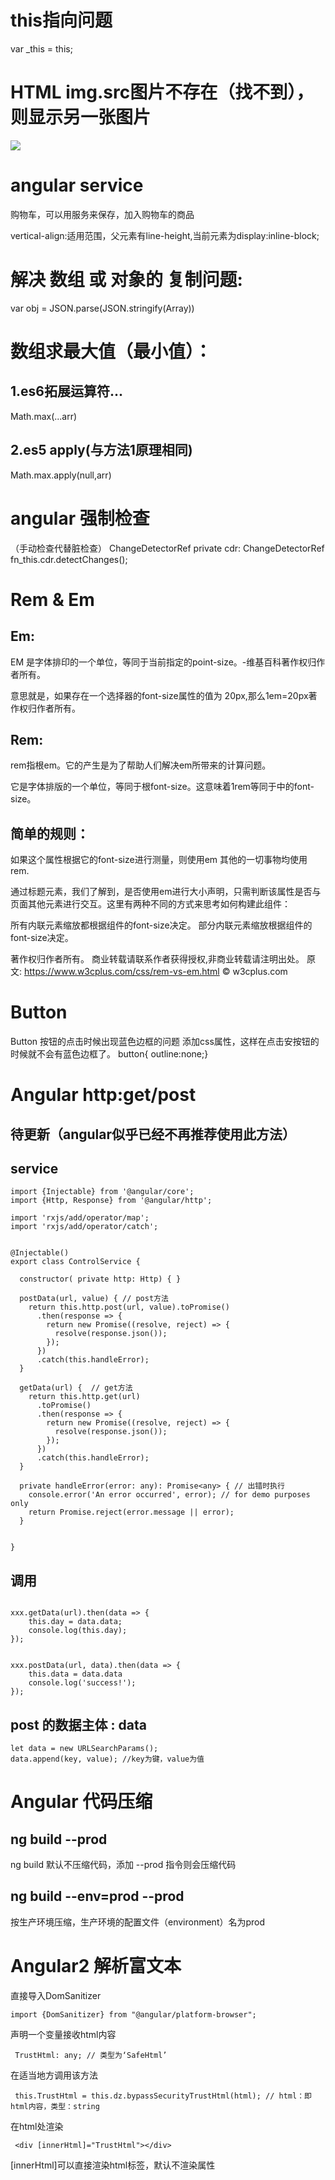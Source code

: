 
# this指向问题
var _this = this;


# HTML img.src图片不存在（找不到），则显示另一张图片
<img src="/images/0001.jpg" onerror="this.src='/images/nopicture.gif'"/>  

# angular service
购物车，可以用服务来保存，加入购物车的商品

vertical-align:适用范围，父元素有line-height,当前元素为display:inline-block;



# 解决 数组 或 对象的 复制问题:
var obj = JSON.parse(JSON.stringify(Array)) 



# 数组求最大值（最小值）：

## 1.es6拓展运算符...
Math.max(...arr)

## 2.es5 apply(与方法1原理相同)
Math.max.apply(null,arr)


# angular 强制检查
（手动检查代替脏检查）
ChangeDetectorRef
private cdr: ChangeDetectorRef
fn_this.cdr.detectChanges();





# Rem & Em

## Em:

EM 是字体排印的一个单位，等同于当前指定的point-size。-维基百科著作权归作者所有。

意思就是，如果存在一个选择器的font-size属性的值为 20px,那么1em=20px著作权归作者所有。


## Rem:

rem指根em。它的产生是为了帮助人们解决em所带来的计算问题。

它是字体排版的一个单位，等同于根font-size。这意味着1rem等同于<html>中的font-size。

## 简单的规则：

如果这个属性根据它的font-size进行测量，则使用em
其他的一切事物均使用rem.


通过标题元素，我们了解到，是否使用em进行大小声明，只需判断该属性是否与页面其他元素进行交互。这里有两种不同的方式来思考如何构建此组件：

所有内联元素缩放都根据组件的font-size决定。
部分内联元素缩放根据组件的font-size决定。


著作权归作者所有。
商业转载请联系作者获得授权,非商业转载请注明出处。
原文: https://www.w3cplus.com/css/rem-vs-em.html © w3cplus.com


# Button
Button 按钮的点击时候出现蓝色边框的问题
添加css属性，这样在点击安按钮的时候就不会有蓝色边框了。
button{	outline:none;}



# Angular http:get/post 
## 待更新（angular似乎已经不再推荐使用此方法）
## service
```
import {Injectable} from '@angular/core';
import {Http, Response} from '@angular/http';

import 'rxjs/add/operator/map';
import 'rxjs/add/operator/catch';


@Injectable()
export class ControlService {

  constructor( private http: Http) { }

  postData(url, value) { // post方法
    return this.http.post(url, value).toPromise()
      .then(response => {
        return new Promise((resolve, reject) => {
          resolve(response.json());
        });
      })
      .catch(this.handleError);
  }

  getData(url) {  // get方法
    return this.http.get(url)
      .toPromise()
      .then(response => {
        return new Promise((resolve, reject) => {
          resolve(response.json());
        });
      })
      .catch(this.handleError);
  }

  private handleError(error: any): Promise<any> { // 出错时执行
    console.error('An error occurred', error); // for demo purposes only
    return Promise.reject(error.message || error);
  }


}

```
## 调用
```

xxx.getData(url).then(data => {
	this.day = data.data;
	console.log(this.day);
});


xxx.postData(url, data).then(data => {
	this.data = data.data
	console.log('success!');
});
```

## post 的数据主体 : data

```
let data = new URLSearchParams();
data.append(key, value); //key为键，value为值
```


# Angular 代码压缩
## ng build --prod
ng build 默认不压缩代码，添加 --prod 指令则会压缩代码


## ng build --env=prod --prod
按生产环境压缩，生产环境的配置文件（environment）名为prod 

# Angular2 解析富文本
直接导入DomSanitizer
```
import {DomSanitizer} from "@angular/platform-browser";
```
声明一个变量接收html内容
```
 TrustHtml: any; // 类型为‘SafeHtml’
```
在适当地方调用该方法 
```
 this.TrustHtml = this.dz.bypassSecurityTrustHtml(html); // html：即html内容，类型：string
```
在html处渲染
```
 <div [innerHtml]="TrustHtml"></div> 
```
[innerHtml]可以直接渲染html标签，默认不渲染属性